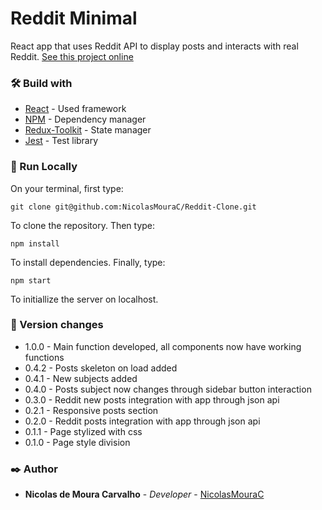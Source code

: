 # Reddit Minimal
React app that uses Reddit API to display posts and interacts with real Reddit.
[See this project online](https://nicolasmourac.github.io/Reddit-Clone/)

### 🛠️ Build with
* [React](https://reactjs.org) - Used framework
* [NPM](https://www.npmjs.com) - Dependency manager
* [Redux-Toolkit](https://redux-toolkit.js.org/) - State manager
* [Jest](https://jestjs.io/pt-BR/) - Test library

### 🔧 Run Locally
On your terminal, first type:

`git clone git@github.com:NicolasMouraC/Reddit-Clone.git`

To clone the repository.
Then type:

`npm install`

To install dependencies.
Finally, type:

`npm start`

To initiallize the server on localhost.

### 📌 Version changes
* 1.0.0 - Main function developed, all components now have working functions
* 0.4.2 - Posts skeleton on load added
* 0.4.1 - New subjects added
* 0.4.0 - Posts subject now changes through sidebar button interaction 
* 0.3.0 - Reddit new posts integration with app through json api
* 0.2.1 - Responsive posts section
* 0.2.0 - Reddit posts integration with app through json api
* 0.1.1 - Page stylized with css
* 0.1.0 - Page style division

### ✒️ Author
* **Nicolas de Moura Carvalho** - *Developer* - [NicolasMouraC](https://github.com/NicolasMouraC)

